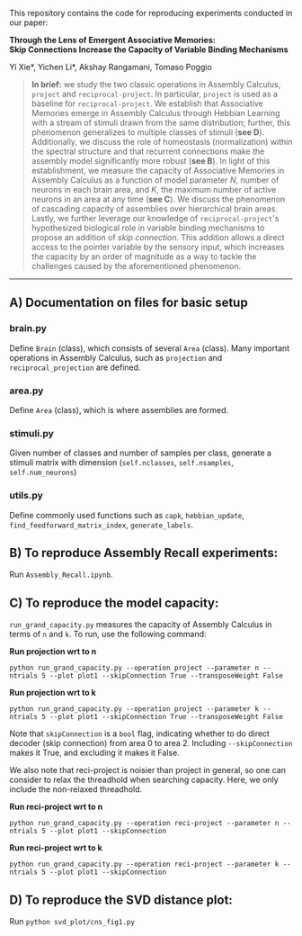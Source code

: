 This repository contains the code for reproducing experiments conducted in our paper:

**Through the Lens of Emergent Associative Memories: <br>
Skip Connections Increase the Capacity of Variable Binding Mechanisms**

Yi Xie*, Yichen Li*, Akshay Rangamani, Tomaso Poggio

> **In brief:** we study the two classic operations in Assembly Calculus, $\texttt{project}$ and $\texttt{reciprocal-project}$. In particular, $\texttt{project}$ is used as a baseline for $\texttt{reciprocal-project}$. We establish that Associative Memories emerge in Assembly Calculus through Hebbian Learning with a stream of stimuli drawn from the same distribution; further, this phenomenon generalizes to multiple classes of stimuli (**see D**). Additionally, we discuss the role of homeostasis (normalization) within the spectral structure and that recurrent connections make the assembly model significantly more robust (**see B**). In light of this establishment, we measure the capacity of Associative Memories in Assembly Calculus as a function of model parameter $N$, number of neurons in each brain area, and $K$, the maximum number of active neurons in an area at any time (**see C**). We discuss the phenomenon of cascading capacity of assemblies over hierarchical brain areas. Lastly, we further leverage our knowledge of $\texttt{reciprocal-project}$'s hypothesized biological role in variable binding mechanisms to propose an addition of $\textit{skip connection}$. This addition allows a direct access to the pointer variable by the sensory input, which increases the capacity by an order of magnitude as a way to tackle the challenges caused by the aforementioned phenomenon. 

---

## A) Documentation on files for basic setup

### brain.py 
Define `Brain` (class), which consists of several `Area` (class). 
Many important operations in Assembly Calculus, such as `projection` and `reciprocal_projection` are defined.

### area.py
Define `Area` (class), which is where assemblies are formed.

### stimuli.py
Given number of classes and number of samples per class, generate a stimuli matrix with dimension (`self.nclasses`, `self.nsamples`, `self.num_neurons`)

### utils.py
Define commonly used functions such as `capk`, `hebbian_update`, `find_feedforward_matrix_index`, `generate_labels`.

## B) To reproduce Assembly Recall experiments:
Run `Assembly_Recall.ipynb`.

## C) To reproduce the model capacity:
`run_grand_capacity.py` measures the capacity of Assembly Calculus in terms of `n` and `k`.
To run, use the following command:

**Run projection wrt to n**
```
python run_grand_capacity.py --operation project --parameter n --ntrials 5 --plot plot1 --skipConnection True --transposeWeight False
```

**Run projection wrt to k**
```
python run_grand_capacity.py --operation project --parameter k --ntrials 5 --plot plot1 --skipConnection True --transposeWeight False
```

Note that `skipConnection` is a `bool` flag, indicating whether to do direct decoder (skip connection) from area 0 to area 2.
Including `--skipConnection` makes it True, and excluding it makes it False.

We also note that reci-project is noisier than project in general, so one can consider to relax the threadhold when searching capacity. Here, we only include the non-relaxed threadhold.

**Run reci-project wrt to n**
```
python run_grand_capacity.py --operation reci-project --parameter n --ntrials 5 --plot plot1 --skipConnection
```

**Run reci-project wrt to k**
```
python run_grand_capacity.py --operation reci-project --parameter k --ntrials 5 --plot plot1 --skipConnection
```

## D) To reproduce the SVD distance plot:
Run `python svd_plot/cns_fig1.py`
